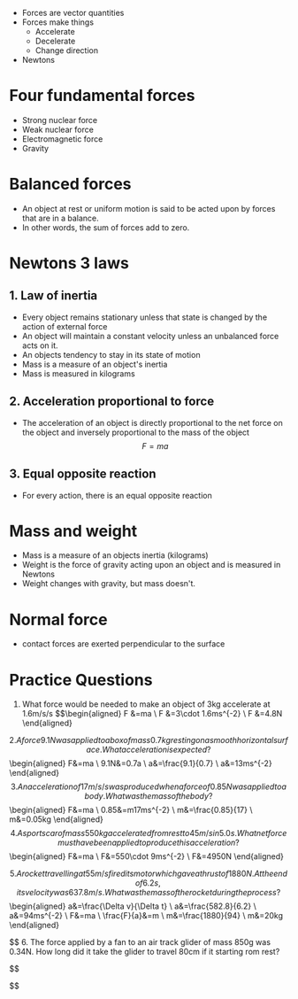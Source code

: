 - Forces are vector quantities
- Forces make things
	- Accelerate
	- Decelerate
	- Change direction
- Newtons

# Four fundamental forces
- Strong nuclear force
- Weak nuclear force
- Electromagnetic force
- Gravity
# Balanced forces
- An object at rest or uniform motion is said to be acted upon by forces that are in a balance.
- In other words, the sum of forces add to zero.
# Newtons 3 laws
## 1. Law of inertia
- Every object remains stationary unless that state is changed by the action of external force
- An object will maintain a constant velocity unless an unbalanced force acts on it.
- An objects tendency to stay in its state of motion
- Mass is a measure of an object's inertia
- Mass is measured in kilograms
## 2. Acceleration proportional to force
- The acceleration of an object is directly proportional to the net force on the object and inversely proportional to the mass of the object
$$
F=ma
$$
## 3. Equal opposite reaction
- For every action, there is an equal opposite reaction
# Mass and weight
- Mass is a measure of an objects inertia (kilograms)
- Weight is the force of gravity acting upon an object and is measured in Newtons
- Weight changes with gravity, but mass doesn't.
# Normal force
- contact forces are exerted perpendicular to the surface

# Practice Questions
1. What force would be needed to make an object of 3kg accelerate at 1.6m/s/s
$$\begin{aligned}
F &=ma \\
F &=3\cdot 1.6ms^{-2} \\
F &=4.8N
\end{aligned}

$$
2. A force 9.1N was applied to a box of mass 0.7kg resting on a smooth horizontal surface. What acceleration is expected?
$$\begin{aligned}
F&=ma \\
9.1N&=0.7a \\
a&=\frac{9.1}{0.7} \\
a&=13ms^{-2}
\end{aligned}
$$
3. An acceleration of 17m/s/s was produced when a force of 0.85N was applied to a body. What was the mass of the body?
$$\begin{aligned}
F&=ma \\
0.85&=m17ms^{-2} \\
m&=\frac{0.85}{17} \\
m&=0.05kg
\end{aligned}
$$
4. A sports car of mass 550kg accelerated from rest to 45m/s in 5.0s. What net force must have been applied to produce this acceleration?
$$\begin{aligned}
F&=ma \\
F&=550\cdot 9ms^{-2} \\
F&=4950N
\end{aligned}

$$
5. A rocket travelling at 55 m/s fired its motor which gave a thrust of 1880N. At the end of 6.2s, its velocity was 637.8m/s. What was the mass of the rocket during the process?
$$\begin{aligned}
a&=\frac{\Delta v}{\Delta t} \\
a&=\frac{582.8}{6.2} \\
a&=94ms^{-2} \\
F&=ma \\
\frac{F}{a}&=m \\
m&=\frac{1880}{94} \\
m&=20kg
\end{aligned}

$$
6. The force applied by a fan to an air track glider of mass 850g was 0.34N. How long did it take the glider to travel 80cm if it starting rom rest?

$$

$$
